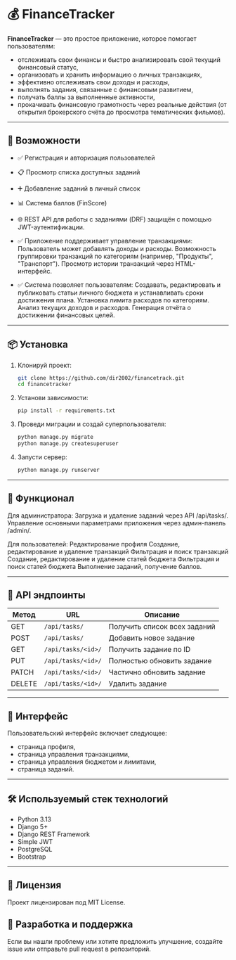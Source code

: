 # 💰 FinanceTracker

**FinanceTracker** — это простое приложение, которое помогает пользователям:
- отслеживать свои финансы и быстро анализировать свой текущий финансовый статус,
- организовать и хранить информацию о личных транзакциях,
- эффективно отслеживать свои доходы и расходы,
- выполнять задания, связанные с финансовым развитием,
- получать баллы за выполненные активности,
- прокачивать финансовую грамотность через реальные действия (от открытия брокерского счёта до просмотра тематических фильмов).

---

## 🚀 Возможности

- ✅ Регистрация и авторизация пользователей 
- 📋 Просмотр списка доступных заданий
- ➕ Добавление заданий в личный список
- 📊 Система баллов (FinScore)
- 🌐 REST API для работы с заданиями (DRF) защищён с помощью JWT-аутентификации.

- ✅ Приложение поддерживает управление транзакциями:
   Пользователь может добавлять доходы и расходы.
   Возможность группировки транзакций по категориям (например, "Продукты", "Транспорт").
   Просмотр истории транзакций через HTML-интерфейс.
   
- ✅ Система позволяет пользователям:
   Создавать, редактировать и публиковать статьи личного бюджета и устанавливать сроки достижения плана.
   Установка лимита расходов по категориям.
   Анализ текущих доходов и расходов.
   Генерация отчёта о достижении финансовых целей.


---

## 📦 Установка

1. Клонируй проект:
   ```bash
   git clone https://github.com/dir2002/financetrack.git
   cd financetracker
   ```

2. Установи зависимости:
   ```bash
   pip install -r requirements.txt
   ```

3. Проведи миграции и создай суперпользователя:
   ```bash
   python manage.py migrate
   python manage.py createsuperuser
   ```

4. Запусти сервер:
   ```bash
   python manage.py runserver
   ```

---

## 🔐 Функционал

Для администратора:
Загрузка и удаление заданий через API /api/tasks/.
Управление основными параметрами приложения через админ-панель /admin/.

Для пользователей:
Редактирование профиля
Создание, редактирование и удаление транзакций
Фильтрация и поиск транзакций
Создание, редактирование и удаление статей бюджета
Фильтрация и поиск статей бюджета
Выполнение заданий, получение баллов.

---


## 🔁 API эндпоинты

| Метод  | URL                     | Описание                         |
|--------|-------------------------|----------------------------------|
| GET    | `/api/tasks/`           | Получить список всех заданий     |
| POST   | `/api/tasks/`           | Добавить новое задание           |
| GET    | `/api/tasks/<id>/`      | Получить задание по ID           |
| PUT    | `/api/tasks/<id>/`      | Полностью обновить задание       |
| PATCH  | `/api/tasks/<id>/`      | Частично обновить задание        |
| DELETE | `/api/tasks/<id>/`      | Удалить задание                  |

---

## 📸 Интерфейс

Пользовательский интерфейс включает следующее:
- страница профиля,
- страница управления транзакциями,
- страница управления бюджетом и лимитами,
- страница заданий.


---

## 🛠 Используемый стек технологий

- Python 3.13
- Django 5+
- Django REST Framework
- Simple JWT
- PostgreSQL
- Bootstrap 

---

## 📃 Лицензия

Проект лицензирован под MIT License.

## 🚩 Разработка и поддержка

Если вы нашли проблему или хотите предложить улучшение, создайте issue или отправьте pull request в репозиторий.
